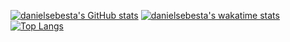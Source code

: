 [![danielsebesta's GitHub stats](https://github-readme-stats.vercel.app/api?username=danielsebesta&theme=graywhite)](https://github.com/anuraghazra/github-readme-stats)
[![danielsebesta's wakatime stats](https://github-readme-stats.vercel.app/api/wakatime?username=danielsebesta&theme=graywhite&layout=compact)](https://github.com/anuraghazra/github-readme-stats)
[![Top Langs](https://github-readme-stats.vercel.app/api/top-langs/?username=danielsebesat&layout=compact&theme=graywhite)](https://github.com/anuraghazra/github-readme-stats)
